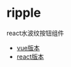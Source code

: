 # ripple

react水波纹按钮组件

- [vue版本](https://github.com/BengBu-YueZhang/ripple/tree/master/vue-ripple-button)
- [react版本]()

